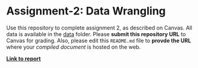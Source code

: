 # Assignment-2: Data Wrangling

Use this repository to complete assignment 2, as described on Canvas. All data is available in the [data](data/) folder. Please **submit this repository URL** to Canvas for grading. Also, please edit this `README.md` file to **provde the URL** where your _compiled document_ is hosted on the web.

**[Link to report](https://info-370.github.io/a2-data-wrangling-spencer501)**
